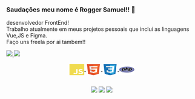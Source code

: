 ### Saudações meu nome é Rogger Samuel!! 👋
desenvolvedor FrontEnd! </br>
Trabalho atualmente em meus projetos pessoais que inclui as linguagens Vue,JS e Figma.<br>
Faço uns freela por ai tambem!!

<div>
  <a href="https://github.com/rogger1023">
  <img height="215em" src="https://github-readme-stats.vercel.app/api?username=Rogger1023&show_icons=true&theme=dracula&include_all_commits=true&count_private=false"/>
  <img height="180em" src="https://github-readme-stats.vercel.app/api/top-langs/?username=Rogger1023&layout=compact&langs_count=7&theme=dracula"/>
</div>
 <div align="center" style="display: inline_block"><br>
  <img align="center" alt="Rogger-Js" height="30" width="40" src="https://raw.githubusercontent.com/devicons/devicon/master/icons/javascript/javascript-plain.svg">
  <img align="center" alt="Rogger-HTML" height="30" width="40" src="https://raw.githubusercontent.com/devicons/devicon/master/icons/html5/html5-original.svg">
  <img align="center" alt="Rogger-CSS" height="30" width="40" src="https://raw.githubusercontent.com/devicons/devicon/master/icons/css3/css3-original.svg">
  <img align="center" alt="Rogger-Php" height="30" width="40" src="https://raw.githubusercontent.com/devicons/devicon/master/icons/php/php-original.svg">
  
 </div>
 
  ## 
  
<div align ="center"> 
 <a href="https://discord.gg/TWkfsWbE" target="_blank"><img src="https://img.shields.io/badge/Discord-7289DA?style=for-the-badge&logo=discord&logoColor=white" target="_blank"></a> 
  <a href="https://www.linkedin.com/in/rogger-samuel-matozo-de-oliveira-85a499178/" target="_blank"><img src="https://img.shields.io/badge/-LinkedIn-%230077B5?style=for-the-badge&logo=linkedin&logoColor=white" target="_blank"></a> 
  <a href = "mailto:roogersamuel123@gmail.com"><img src="https://img.shields.io/badge/-Gmail-%23333?style=for-the-badge&logo=gmail&logoColor=white" target="_blank"></a>
</div>
